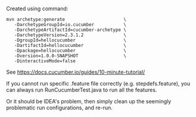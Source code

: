 
Created using command:
```
mvn archetype:generate                      \
   -DarchetypeGroupId=io.cucumber           \
   -DarchetypeArtifactId=cucumber-archetype \
   -DarchetypeVersion=2.3.1.2               \
   -DgroupId=hellocucumber                  \
   -DartifactId=hellocucumber               \
   -Dpackage=hellocucumber                  \
   -Dversion=1.0.0-SNAPSHOT                 \
   -DinteractiveMode=false
```

See https://docs.cucumber.io/guides/10-minute-tutorial/


If you cannot run specific .feature file correctly (e.g. stepdefs.feature), you can always run RunCucumberTest.java to run all the features.

Or it should be IDEA's problem, then simply clean up the seemingly problematic run configurations, and re-run.
